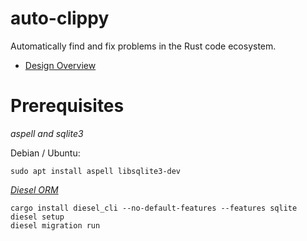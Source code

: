 # auto-clippy

Automatically find and fix problems in the Rust code ecosystem.

* [Design Overview][design]

[design]: docs/Design_Overview.md

# Prerequisites

*aspell and sqlite3*

Debian / Ubuntu:

```
sudo apt install aspell libsqlite3-dev
```

*[Diesel ORM](http://diesel.rs/)*

```
cargo install diesel_cli --no-default-features --features sqlite
diesel setup
diesel migration run
```
